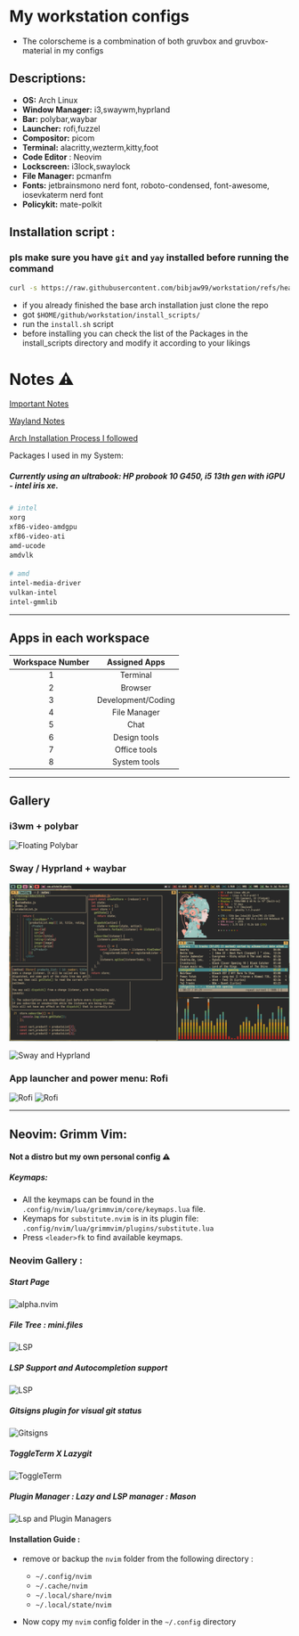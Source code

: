 # My workstation configs

- The colorscheme is a combmination of both gruvbox and gruvbox-material in my configs

## **Descriptions:**

- **OS:** Arch Linux
- **Window Manager:** i3,swaywm,hyprland
- **Bar:** polybar,waybar
- **Launcher:** rofi,fuzzel
- **Compositor:** picom
- **Terminal:** alacritty,wezterm,kitty,foot
- **Code Editor** : Neovim
- **Lockscreen:** i3lock,swaylock
- **File Manager:** pcmanfm
- **Fonts:** jetbrainsmono nerd font, roboto-condensed, font-awesome, iosevkaterm nerd font
- **Policykit:** mate-polkit

## Installation script :

### pls make sure you have `git` and `yay` installed before running the command

```sh
curl -s https://raw.githubusercontent.com/bibjaw99/workstation/refs/heads/master/install_scripts/install.sh | bash
```

- if you already finished the base arch installation just clone the repo
- got `$HOME/github/workstation/install_scripts/`
- run the `install.sh` script
- before installing you can check the list of the Packages in the install_scripts directory and modify it according to your likings

# Notes ⚠️

[Important Notes](./arch_install/notes/notes.md)

[Wayland Notes](./arch_install/notes/wayland_notes.md)

[Arch Installation Process I followed](./arch_install/notes/archInstalltion.md)

Packages I used in my System:

##### Currently using an ultrabook: HP probook 10 G450, i5 13th gen with iGPU - intel iris xe.

```sh
# intel
xorg
xf86-video-amdgpu
xf86-video-ati
amd-ucode
amdvlk

# amd
intel-media-driver
vulkan-intel
intel-gmmlib
```

---

## Apps in each workspace

| Workspace Number |   Assigned Apps    |
| :--------------: | :----------------: |
|        1         |      Terminal      |
|        2         |      Browser       |
|        3         | Development/Coding |
|        4         |    File Manager    |
|        5         |        Chat        |
|        6         |    Design tools    |
|        7         |    Office tools    |
|        8         |    System tools    |

---

## Gallery

### i3wm + polybar

![Floating Polybar](./screenshots/i3.png)

### Sway / Hyprland + waybar

![Sway and Hyprland](./screenshots/sway.png)

![Sway and Hyprland](./screenshots/waybar_floating.png)

### App launcher and power menu: Rofi

![Rofi](./screenshots/rofi_1.png)
![Rofi](./screenshots/rofi_2.png)

---

## Neovim: Grimm Vim:

#### Not a distro but my own personal config ⚠️

##### Keymaps:

- All the keymaps can be found in the `.config/nvim/lua/grimmvim/core/keymaps.lua` file.
- Keymaps for `substitute.nvim` is in its plugin file: `.config/nvim/lua/grimmvim/plugins/substitute.lua`
- Press `<leader>fk` to find available keymaps.

### Neovim Gallery :

##### Start Page

![alpha.nvim](./screenshots/neovim/1.png)

##### File Tree : mini.files

![LSP](./screenshots/neovim/2.png)

##### LSP Support and Autocompletion support

![LSP](./screenshots/neovim/3.png)

##### Gitsigns plugin for visual git status

![Gitsigns](./screenshots/neovim/4.png)

##### ToggleTerm X Lazygit

![ToggleTerm](./screenshots/neovim/5.png)

##### Plugin Manager : Lazy and LSP manager : Mason

![Lsp and Plugin Managers](./screenshots/neovim/6.png)

#### Installation Guide :

- remove or backup the `nvim` folder from the following directory :
  - `~/.config/nvim`
  - `~/.cache/nvim`
  - `~/.local/share/nvim`
  - `~/.local/state/nvim`

- Now copy my `nvim` config folder in the `~/.config` directory
